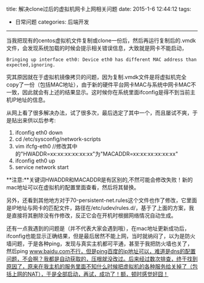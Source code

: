 title: 解决clone过后的虚拟机网卡上网相关问题
date: 2015-1-6 12:44:12
tags:
- 日常问题 
categories: 后端开发
---

当我把现有的centos虚拟机文件复制或clone一份后，然后再运行复制后的.vmdk文件，会发现系统加载的时候会提示相关错误信息，大致就是网卡不能启动，

    Bringing up interface eth0: Device eth0 has different MAC address than expected,ignoring.

究其原因就在于虚拟机镜像拷贝的问题，因为复制.vmdk文件是将虚拟机完全copy了一份（包括MAC地址），由于新的硬件平台网卡MAC与系统中网卡MAC不一致，因此就会有上述的结果显示。这时候你在系统里面ifconfig是得不到当前主机IP地址的信息。<!-- more -->

从网上看了很多解决办法，试了很多次，最后选定了其中一个，而且屡试不爽，于是贴出来供以后参考:

1. ifconfig eth0 down
2. cd /etc/sysconfig/network-scripts
3. vim ifcfg-eth0 //修改其中的"HWADDR=xx:xx:xx:xx:xx:xx"为"MACADDR=xx:xx:xx:xx:xx:xx"
4. ifconfig eth0 up
5. service network start

**注意:**关键词HWADDR和MACADDR是有区别的,不然可能会修改失败！新的mac地址可以在虚拟机的配置里面查看，然后将其替换。

另外，还看到其他地方对于70-persistent-net.rules这个文件也作了修改，它里面是IP地址与网卡的匹配文件，路径在/etc/udev/rules.d/，基于了上面的方案，我是直接将其删除没有作修改，反正它会在开机时根据网络情况自动生成。

还有一点我遇到的问题是（并不代表大家会遇到哦），在mac地址更新成功后，ifconfig也能显示正确结果，但是最后居然不能上网，当时就纳闷了，以为是防火墙问题，于是各种ping，发现与真实主机都可平通，甚至于我把防火墙也关了，然后ping www.baidu.com不行，但是ping百度的ip地址可以，难道是dns的配置问题，不会啊？我都是自动获取的，压根就没改过。后来经过数次排查，终于找到原因了，原来在我主机的服务里面不知什么时候把虚拟机的各种服务给关掉了（包括上网的NAT），于是全部启动，再试，成功了！额，顿时感觉好囧！

